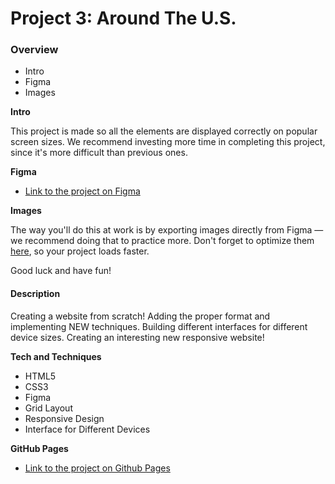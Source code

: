 # Project 3: Around The U.S.

### Overview  

* Intro  
* Figma  
* Images  
  
**Intro**
  
This project is made so all the elements are displayed correctly on popular screen sizes. We recommend investing more time in completing this project, since it's more difficult than previous ones.  
  
**Figma**  
  
* [Link to the project on Figma](https://www.figma.com/file/ii4xxsJ0ghevUOcssTlHZv/Sprint-3%3A-Around-the-US?node-id=0%3A1)  
  
**Images**  
  
The way you'll do this at work is by exporting images directly from Figma — we recommend doing that to practice more. Don't forget to optimize them [here](https://tinypng.com/), so your project loads faster. 
  
Good luck and have fun!

#### Description 

Creating a website from scratch! Adding the proper format and implementing NEW techniques. Building different interfaces for different device sizes. Creating an interesting new responsive website! 

**Tech and Techniques** 

* HTML5
* CSS3
* Figma
* Grid Layout
* Responsive Design
* Interface for Different Devices

**GitHub Pages** 

* [Link to the project on Github Pages](git@github.com:hartdesiree2/se_project_aroundtheus.git)

